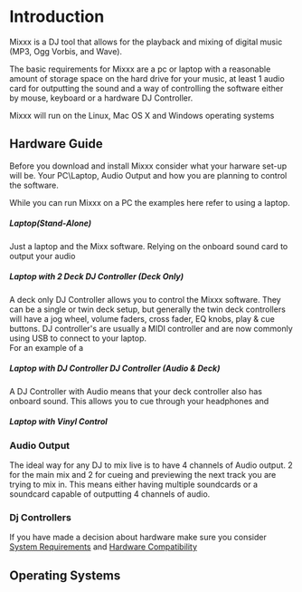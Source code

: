 # Introduction

Mixxx is a DJ tool that allows for the playback and mixing of digital
music (MP3, Ogg Vorbis, and Wave).

The basic requirements for Mixxx are a pc or laptop with a reasonable
amount of storage space on the hard drive for your music, at least 1
audio card for outputting the sound and a way of controlling the
software either by mouse, keyboard or a hardware DJ Controller.

Mixxx will run on the Linux, Mac OS X and Windows operating systems

## Hardware Guide

Before you download and install Mixxx consider what your harware set-up
will be. Your PC\\Laptop, Audio Output and how you are planning to
control the software.

While you can run Mixxx on a PC the examples here refer to using a
laptop.

##### Laptop(Stand-Alone)

Just a laptop and the Mixx software. Relying on the onboard sound card
to output your audio

##### Laptop with 2 Deck DJ Controller (Deck Only)

A deck only DJ Controller allows you to control the Mixxx software. They
can be a single or twin deck setup, but generally the twin deck
controllers will have a jog wheel, volume faders, cross fader, EQ knobs,
play & cue buttons. DJ controller's are usually a MIDI controller and
are now commonly using USB to connect to your laptop.  
For an example of a

##### Laptop with DJ Controller DJ Controller (Audio & Deck)

A DJ Controller with Audio means that your deck controller also has
onboard sound. This allows you to cue through your headphones and

##### Laptop with Vinyl Control

### Audio Output

The ideal way for any DJ to mix live is to have 4 channels of Audio
output. 2 for the main mix and 2 for cueing and previewing the next
track you are trying to mix in. This means either having multiple
soundcards or a soundcard capable of outputting 4 channels of audio.

### Dj Controllers

If you have made a decision about hardware make sure you consider
[System Requirements](System%20Requirements) and [Hardware
Compatibility](Hardware%20Compatibility)

## Operating Systems
